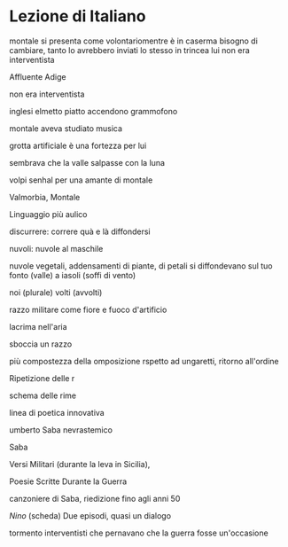 # Lezione di Italiano

montale si presenta come volontariomentre è in caserma
bisogno di cambiare, tanto lo avrebbero inviati lo stesso in trincea
lui non era interventista

Affluente Adige


non era interventista

inglesi elmetto piatto accendono grammofono

montale aveva studiato musica

grotta artificiale è una fortezza per lui

sembrava che la valle salpasse con la luna

volpi
senhal per una amante di montale


Valmorbia, Montale

Linguaggio più aulico

discurrere: correre quà e là 
diffondersi

nuvoli: nuvole al maschile

nuvole vegetali, addensamenti di piante, di petali si diffondevano sul tuo fonto (valle) a iasoli (soffi di vento)

noi (plurale) volti (avvolti)

razzo militare come fiore e fuoco d'artificio

lacrima nell'aria

sboccia un razzo

più compostezza della omposizione rspetto ad ungaretti, ritorno all'ordine


Ripetizione delle r

schema delle rime


linea di poetica innovativa

umberto Saba nevrastemico

Saba

Versi Militari (durante la leva in Sicilia), 

Poesie Scritte Durante la Guerra


canzoniere di Saba, riedizione fino agli anni 50


_Nino_ (scheda)
Due episodi, quasi un dialogo

tormento interventisti che pernavano che la guerra fosse un'occasione
<!--stackedit_data:
eyJoaXN0b3J5IjpbMTE4MTU4NDMwMCw2NDI4MzMzMDQsODE4Nz
g0ODE5LC0yNTM3NTY3NzksNjE1MDAwNTUxXX0=
-->